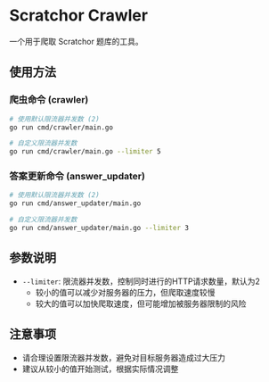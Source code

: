 # Scratchor Crawler

一个用于爬取 Scratchor 题库的工具。

## 使用方法

### 爬虫命令 (crawler)

```bash
# 使用默认限流器并发数 (2)
go run cmd/crawler/main.go

# 自定义限流器并发数
go run cmd/crawler/main.go --limiter 5
```

### 答案更新命令 (answer_updater)

```bash
# 使用默认限流器并发数 (2)
go run cmd/answer_updater/main.go

# 自定义限流器并发数
go run cmd/answer_updater/main.go --limiter 3
```

## 参数说明

- `--limiter`: 限流器并发数，控制同时进行的HTTP请求数量，默认为2
  - 较小的值可以减少对服务器的压力，但爬取速度较慢
  - 较大的值可以加快爬取速度，但可能增加被服务器限制的风险

## 注意事项

- 请合理设置限流器并发数，避免对目标服务器造成过大压力
- 建议从较小的值开始测试，根据实际情况调整
